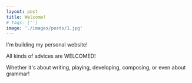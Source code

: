 ```yaml
---
layout: post
title: Welcome!
# tags: ['']
image: './images/posts/1.jpg'
---
```


I'm building my personal website!  

All kinds of advices are WELCOMED!  

Whether it's about writing, playing, developing, composing, or even about grammar!  